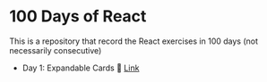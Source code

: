 # 100 Days of React

This is a repository that record the React exercises in 100 days (not necessarily consecutive)

- Day 1: Expandable Cards :bookmark: [Link](./001_expandable_cards/)